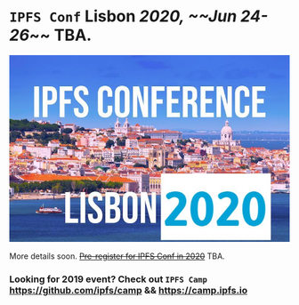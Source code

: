 # `IPFS Conf` Lisbon _2020, ~~Jun 24-26_~~ TBA.

![](img/Lisbon-small.jpeg)

More details soon. ~~[Pre-register for IPFS Conf in 2020](https://goo.gl/forms/0Pu6VZzG8pRAmrrv2)~~ TBA.

### Looking for 2019 event? Check out `IPFS Camp` https://github.com/ipfs/camp && https://camp.ipfs.io
